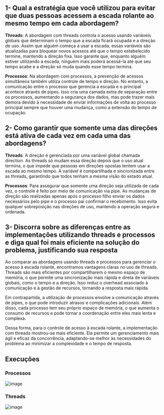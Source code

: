 ## 1- Qual a estratégia que você utilizou para evitar que duas pessoas acessem a escada rolante ao mesmo tempo em cada abordagem?



**Threads**: A abordagem com threads controla o acesso usando variáveis globais que determinam o tempo que a escada ficará ocupada e a direção de uso. Assim que alguém começa a usar a escada, essas variáveis são atualizadas para bloquear novos acessos até que o tempo estabelecido termine, mantendo a direção fixa. Isso garante que, enquanto alguém estiver utilizando a escada, ninguém mais poderá acessá-la até que seu tempo acabe e a direção só muda quando esse tempo termina.


**Processos**: Na abordagem com processos, a prevenção de acessos simultâneos também utiliza controle de tempo e direção. No entanto, a comunicação entre o processo que gerencia a escada e o principal acontece através de pipes. Isso cria uma camada extra de separação entre os processos, aumentando a segurança dos dados, mas pode trazer mais demora devido à necessidade de enviar informações de volta ao processo principal sempre que houver uma mudança, como a extensão do tempo de ocupação.

## 2- Como garantir que somente uma das direções está ativa de cada vez em cada uma das abordagens?


**Threads**: A direção é gerenciada por uma variável global chamada direction. As threads só mudam essa direção depois que o uso atual termina, o que impede que pessoas em direções opostas tentem usar a escada ao mesmo tempo. A variável é compartilhada e sincronizada entre as threads, garantindo que todos tenham a mesma visão do estado atual.

**Processos**: Para assegurar que somente uma direção seja utilizada de cada vez, o controle é feito por meio de comunicação via pipe. As mudanças de direção são realizadas apenas após o processo filho enviar os dados necessários pelo pipe e o processo pai confirmar o recebimento. Isso evita qualquer sobreposição nas direções de uso, mantendo a operação segura e ordenada.


## 3- Discorra sobre as diferenças entre as implementações utilizando threads e processos e diga qual foi mais eficiente na solução do problema, justificando sua resposta

Ao comparar as abordagens usando threads e processos para gerenciar o acesso à escada rolante, encontramos vantagens claras no uso de threads. Threads são mais eficientes por compartilharem o mesmo espaço de memória, o que permite uma sincronização mais rápida e direta de variáveis globais, como o tempo e a direção. Isso reduz o overhead associado à comunicação e à gestão de recursos, tornando a resposta mais rápida.

Em contrapartida, a utilização de processos envolve a comunicação através de pipes, o que pode introduzir atrasos e complicações adicionais. Além disso, cada processo tem seu próprio espaço de memória, o que aumenta o consumo de recursos e pode tornar a coordenação entre eles mais lenta e complexa.

Dessa forma, para o controle de acesso à escada rolante, a implementação com threads mostrou-se mais eficiente. Ela permite um gerenciamento mais ágil e eficaz da concorrência, adaptando-se melhor às necessidades do problema ao minimizar a complexidade e o tempo de resposta.


## Execuções

### Processos
![image](https://github.com/matheus-sdb/Sistemas-OP/assets/160658617/92c9ef4f-b366-4c34-949d-83ff26f19828)

### Threads
![image](https://github.com/matheus-sdb/Sistemas-OP/assets/160658617/f30ddaa0-322d-4c78-a276-7ec78188793e)
